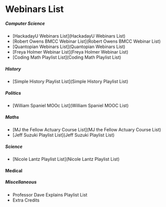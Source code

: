 # Webinars List

##### Computer Science

- [HackadayU Webinars List](HackadayU Webinars List)
- [Robert Owens BMCC Webinar List](Robert Owens BMCC Webinar List)
- [Quantopian Webinars List](Quantopian Webinars List)
- [Freya Holmer Webinar List](Freya Holmer Webinar List)
- [Coding Math Playlist List](Coding Math Playlist List)

##### History

- [Simple History Playlist List](Simple History Playlist List)

##### Politics

- [William Spaniel MOOc List](William Spaniel MOOC List)

##### Maths

- [MJ the Fellow Actuary Course List](MJ the Fellow Actuary Course List)
- [Jeff Suzuki Playlist List](Jeff Suzuki Playlist List)

##### Science

- [Nicole Lantz Playlist List](Nicole Lantz Playlist List)

#### Medical

##### Miscellaneous

- Professor Dave Explains Playlist List
- Extra Credits
